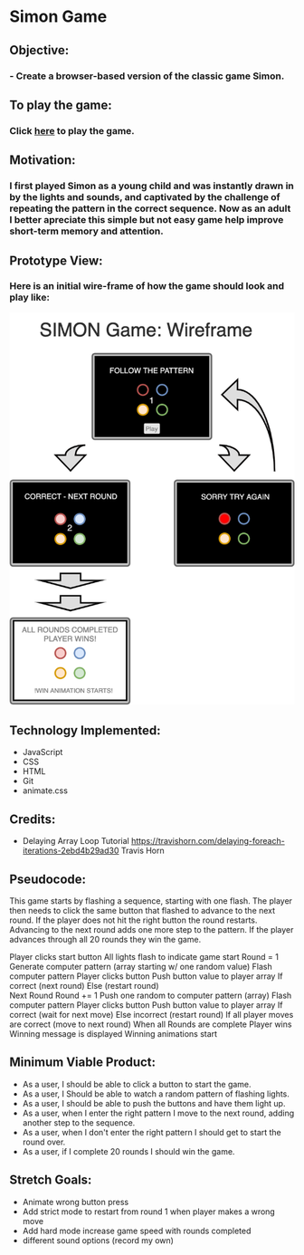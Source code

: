 # Simon Game
##
## Objective:
### - Create a browser-based version of the classic game Simon.
##
##
## To play the game:
### Click [here](https://bcarteratx.github.io/project1-simon/) to play the game.
##
##
## Motivation:
### I first played Simon as a young child and was instantly drawn in by the lights and sounds, and captivated by the challenge of repeating the pattern in the correct sequence. Now as an adult I better apreciate this simple but not easy game help improve short-term memory and attention.
## Prototype View:
### Here is an initial wire-frame of how the game should look and play like:
![Simon Wireframe](assets/wireframe.png)
## Technology Implemented:
- JavaScript
- CSS
- HTML
- Git 
- animate.css

## Credits:
- Delaying Array Loop Tutorial https://travishorn.com/delaying-foreach-iterations-2ebd4b29ad30 Travis Horn

## Pseudocode:
This game starts by flashing a sequence, starting with one flash. The player then needs to click the same button that flashed to advance to the next round. If the player does not hit the right button the round restarts. Advancing to the next round adds one more step to the pattern. If the player advances through all 20 rounds they win the game.

Player clicks start button
	All lights flash to indicate game start
	Round = 1
	Generate computer pattern (array starting w/ one random value)
	Flash computer pattern
	Player clicks button
		Push button value to player array
		If correct (next round)
		Else (restart round)	
Next Round
Round += 1
Push one random to computer pattern (array)
Flash computer pattern
Player clicks button
	Push button value to player array
		If correct (wait for next move)
		Else incorrect (restart round)
		If all player moves are correct (move to next round)
When all Rounds are complete
	Player wins
	Winning message is displayed
	Winning animations start

## Minimum Viable Product:
- As a user, I should be able to click a button to start the game.
- As a user, I Should be able to watch a random pattern of flashing lights.
- As a user, I should be able to push the buttons and have them light up.
- As a user, when I enter the right pattern I move to the next round, adding another step to the sequence.
- As a user, when I don't enter the right pattern I should get to start the round over.
- As a user, if I complete 20 rounds I should win the game.

## Stretch Goals:
- Animate wrong button press
- Add strict mode to restart from round 1 when player makes a wrong move
- Add hard mode increase game speed with rounds completed
- different sound options (record my own)
